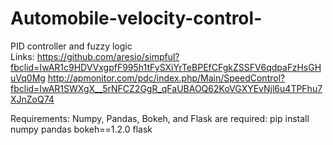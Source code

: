 # Automobile-velocity-control-
PID controller and fuzzy logic\
Links:
https://github.com/aresio/simpful?fbclid=IwAR1c9HDVVxgpfF995h1tFySXiYrTeBPEfCFgkZSSFV6qdpaFzHsGHuVq0Mg
http://apmonitor.com/pdc/index.php/Main/SpeedControl?fbclid=IwAR1SWXgX__5rNFCZ2GgR_qFaUBAOQ62KoVGXYEvNjl6u4TPFhu7XJnZoQ74

Requirements:
Numpy, Pandas, Bokeh, and Flask are required:
pip install numpy pandas bokeh==1.2.0 flask
